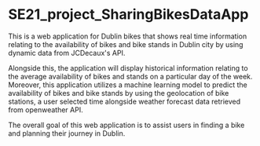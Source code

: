 # SE21_project_SharingBikesDataApp

This is a web application for Dublin bikes that shows real time information relating to the availability of bikes and bike stands in Dublin city by using dynamic data from JCDecaux's API. 

Alongside this, the application will display historical information relating to the average availability of bikes and stands on a particular day of the week. Moreover, this application utilizes a machine learning model to predict the availability of bikes and bike stands by using the geolocation of bike stations, a user selected time alongside weather forecast data retrieved from openweather API. 

The overall goal of this web application is to assist users in finding a bike and planning their journey in Dublin.
